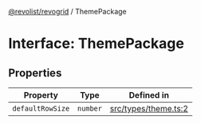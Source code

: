 [@revolist/revogrid](README.md) / ThemePackage

# Interface: ThemePackage

## Properties

| Property | Type | Defined in |
| ------ | ------ | ------ |
| `defaultRowSize` | `number` | [src/types/theme.ts:2](https://github.com/revolist/revogrid/blob/9117a91ea8e0927df97ffd7fc238d04b4ddfdd05/src/types/theme.ts#L2) |
